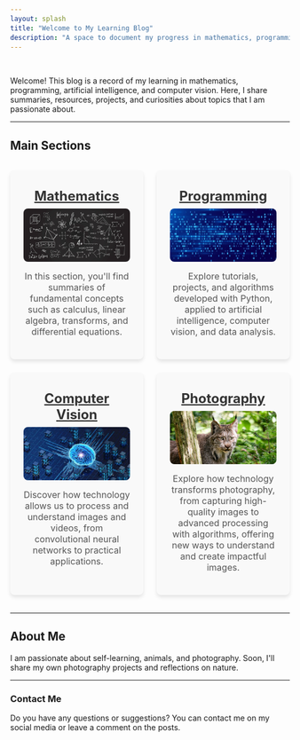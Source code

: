 ```yaml
---
layout: splash
title: "Welcome to My Learning Blog"
description: "A space to document my progress in mathematics, programming, computer vision, and more."
---
```


<head>
  <meta name="viewport" content="width=device-width, initial-scale=1.0">
</head>

<br>
<p>Welcome! This blog is a record of my learning in mathematics, programming, artificial intelligence, and computer vision. Here, I share summaries, resources, projects, and curiosities about topics that I am passionate about.</p>

---

<!-- Inline styles for the grid -->
<style>
/* Grid layout */
.grid-wrapper {
  display: grid;
  grid-template-columns: repeat(2, 1fr); /* Two columns */
  gap: 1.5rem; /* Space between cells */
  margin: 2rem 0;
}

.grid-item {
  text-align: center;
  background: #f9f9f9; /* Light background */
  padding: 1.5rem;
  border-radius: 8px;
  box-shadow: 0 4px 6px rgba(0, 0, 0, 0.1);
}

.grid-item img {
  width: 100%; /* Image takes up 100% of the container */
  max-width: 300px; /* Max image width */
  height: auto; /* Keeps proportion */
  margin: 0 auto 1rem; /* Centers and adds space below */
  display: block;
  border-radius: 8px; /* Rounded corners */
}

.grid-item h3 {
  margin: 0.5rem 0;
  font-size: 1.5rem;
  color: #333;
}

.grid-item p {
  font-size: 1rem;
  color: #555;
}

/* Media query for small screens (less than 768px) */
@media (max-width: 768px) {
  .grid-wrapper {
    grid-template-columns: 1fr; /* One column on small screens */
  }

  .grid-item h3 {
    font-size: 1.2rem; /* Adjust text size */
  }

  .grid-item p {
    font-size: 0.9rem; /* Adjust text size */
  }
}  
</style>

<!-- Main container -->
## Main Sections

<div class="grid-wrapper">
  <!-- Mathematics Section -->
  <div class="grid-item">
    <a href="/mathematics">
    <h3>Mathematics</h3>
    <img src="assets/images/math_img.png" alt="Mathematics">
    </a>
    <p>In this section, you'll find summaries of fundamental concepts such as calculus, linear algebra, transforms, and differential equations.</p>
  </div>

  <!-- Programming Section -->
  <div class="grid-item">
    <a href="/programming">
    <h3>Programming</h3>
    <img src="assets/images/programming_img.png" alt="Programming">
    </a>
    <p>Explore tutorials, projects, and algorithms developed with Python, applied to artificial intelligence, computer vision, and data analysis.</p>
  </div>

  <!-- Computer Vision Section -->
  <div class="grid-item">
    <a href="/computer">
    <h3>Computer Vision</h3>
    <img src="assets/images/computer_img.jpg" alt="Computer Vision">
    </a>
    <p>Discover how technology allows us to process and understand images and videos, from convolutional neural networks to practical applications.</p>
  </div>

  <!-- Photography Section -->
  <div class="grid-item">
    <a href="/photography">
    <h3>Photography</h3>
    <img src="assets/images/photo2_img.jpg" alt="Photography">
    </a>
    <p>Explore how technology transforms photography, from capturing high-quality images to advanced processing with algorithms, offering new ways to understand and create impactful images.</p>
  </div>  
</div>

---

## About Me

I am passionate about self-learning, animals, and photography. Soon, I'll share my own photography projects and reflections on nature.

---

### Contact Me

Do you have any questions or suggestions? You can contact me on my social media or leave a comment on the posts.

